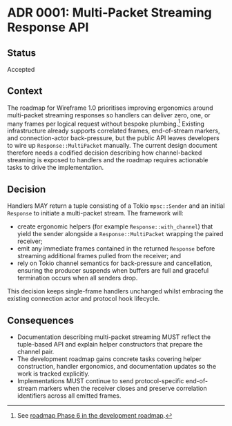 # ADR 0001: Multi-Packet Streaming Response API

## Status

Accepted

## Context

The roadmap for Wireframe 1.0 prioritises improving ergonomics around
multi-packet streaming responses so handlers can deliver zero, one, or many
frames per logical request without bespoke plumbing.[^roadmap-phase6] Existing
infrastructure already supports correlated frames, end-of-stream markers, and
connection-actor back-pressure, but the public API leaves developers to wire up
`Response::MultiPacket` manually. The current design document therefore needs a
codified decision describing how channel-backed streaming is exposed to
handlers and the roadmap requires actionable tasks to drive the implementation.

## Decision

Handlers MAY return a tuple consisting of a Tokio `mpsc::Sender` and an initial
`Response` to initiate a multi-packet stream. The framework will:

- create ergonomic helpers (for example `Response::with_channel`) that yield
  the sender alongside a `Response::MultiPacket` wrapping the paired receiver;
- emit any immediate frames contained in the returned `Response` before
  streaming additional frames pulled from the receiver; and
- rely on Tokio channel semantics for back-pressure and cancellation, ensuring
  the producer suspends when buffers are full and graceful termination occurs
  when all senders drop.

This decision keeps single-frame handlers unchanged whilst embracing the
existing connection actor and protocol hook lifecycle.

## Consequences

- Documentation describing multi-packet streaming MUST reflect the tuple-based
  API and explain helper constructors that prepare the channel pair.
- The development roadmap gains concrete tasks covering helper construction,
  handler ergonomics, and documentation updates so the work is tracked
  explicitly.
- Implementations MUST continue to send protocol-specific end-of-stream
  markers when the receiver closes and preserve correlation identifiers across
  all emitted frames.

[^roadmap-phase6]:
    See [roadmap Phase 6 in the development roadmap](../roadmap.md).
